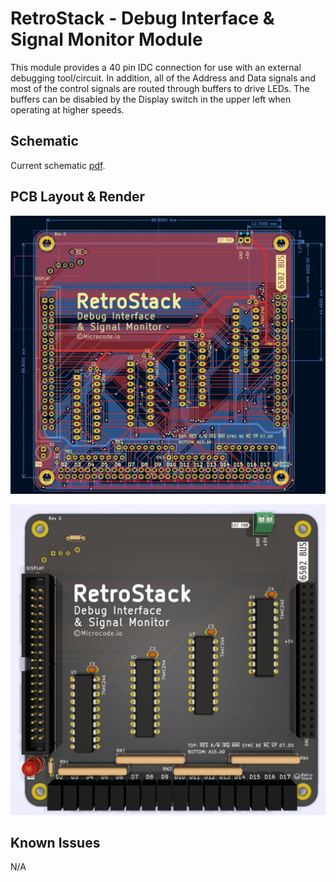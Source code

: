 # RetroStack - Debug Interface & Signal Monitor Module

This module provides a 40 pin IDC connection for use with an external debugging tool/circuit. In addition, all of the Address and Data signals and most of the control signals are routed through buffers to drive LEDs. The buffers can be disabled by the Display switch in the upper left when operating at higher speeds.

## Schematic

Current schematic [pdf](./assets/schematic.pdf).

## PCB Layout & Render

![layout](./assets/layout.png)

![render](./assets/render.png)

## Known Issues

N/A
